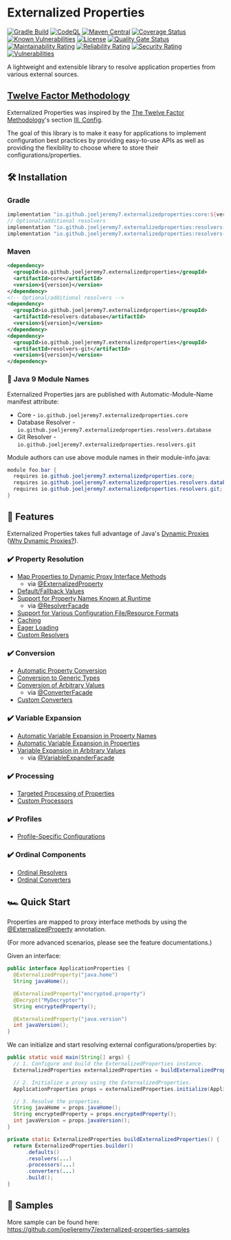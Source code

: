 # Externalized Properties

[![Gradle Build](https://github.com/joeljeremy7/externalized-properties/actions/workflows/gradle-build.yaml/badge.svg)](https://github.com/joeljeremy7/externalized-properties/actions/workflows/gradle-build.yaml)
[![CodeQL](https://github.com/joeljeremy7/externalized-properties/actions/workflows/codeql.yaml/badge.svg)](https://github.com/joeljeremy7/externalized-properties/actions/workflows/codeql.yaml)
[![Maven Central](https://maven-badges.herokuapp.com/maven-central/io.github.joeljeremy7.externalizedproperties/core/badge.svg)](https://search.maven.org/search?q=g:%22io.github.joeljeremy7.externalizedproperties%22)
[![Coverage Status](https://coveralls.io/repos/github/joeljeremy7/externalized-properties/badge.svg?branch=main)](https://coveralls.io/github/joeljeremy7/externalized-properties?branch=main)
[![Known Vulnerabilities](https://snyk.io/test/github/joeljeremy7/externalized-properties/badge.svg)](https://snyk.io/test/github/joeljeremy7/externalized-properties)
[![License](https://img.shields.io/badge/License-Apache_2.0-blue.svg)](https://github.com/joeljeremy7/externalized-properties/blob/main/LICENSE)
[![Quality Gate Status](https://sonarcloud.io/api/project_badges/measure?project=io.github.joeljeremy7.externalizedproperties&metric=alert_status)](https://sonarcloud.io/summary/new_code?id=io.github.joeljeremy7.externalizedproperties)
[![Maintainability Rating](https://sonarcloud.io/api/project_badges/measure?project=io.github.joeljeremy7.externalizedproperties&metric=sqale_rating)](https://sonarcloud.io/summary/new_code?id=io.github.joeljeremy7.externalizedproperties)
[![Reliability Rating](https://sonarcloud.io/api/project_badges/measure?project=io.github.joeljeremy7.externalizedproperties&metric=reliability_rating)](https://sonarcloud.io/summary/new_code?id=io.github.joeljeremy7.externalizedproperties)
[![Security Rating](https://sonarcloud.io/api/project_badges/measure?project=io.github.joeljeremy7.externalizedproperties&metric=security_rating)](https://sonarcloud.io/summary/new_code?id=io.github.joeljeremy7.externalizedproperties)
[![Vulnerabilities](https://sonarcloud.io/api/project_badges/measure?project=io.github.joeljeremy7.externalizedproperties&metric=vulnerabilities)](https://sonarcloud.io/summary/new_code?id=io.github.joeljeremy7.externalizedproperties)

A lightweight and extensible library to resolve application properties from various external sources.

## [Twelve Factor Methodology](https://12factor.net)

Externalized Properties was inspired by the [The Twelve Factor Methodology](https://12factor.net)'s section [III. Config](https://12factor.net/config).  

The goal of this library is to make it easy for applications to implement configuration best practices by providing easy-to-use APIs as well as providing the flexibility to choose where to store their configurations/properties.

## 🛠️ Installation

### Gradle

```groovy
implementation "io.github.joeljeremy7.externalizedproperties:core:${version}"
// Optional/additional resolvers
implementation "io.github.joeljeremy7.externalizedproperties:resolvers-database:${version}"
implementation "io.github.joeljeremy7.externalizedproperties:resolvers-git:${version}"
```

### Maven

```xml
<dependency>
  <groupId>io.github.joeljeremy7.externalizedproperties</groupId>
  <artifactId>core</artifactId>
  <version>${version}</version>
</dependency>
<!-- Optional/additional resolvers -->
<dependency>
  <groupId>io.github.joeljeremy7.externalizedproperties</groupId>
  <artifactId>resolvers-database</artifactId>
  <version>${version}</version>
</dependency>
<dependency>
  <groupId>io.github.joeljeremy7.externalizedproperties</groupId>
  <artifactId>resolvers-git</artifactId>
  <version>${version}</version>
</dependency>
```

### 🧩 Java 9 Module Names

Externalized Properties jars are published with Automatic-Module-Name manifest attribute:

- Core - `io.github.joeljeremy7.externalizedproperties.core`
- Database Resolver - `io.github.joeljeremy7.externalizedproperties.resolvers.database`
- Git Resolver - `io.github.joeljeremy7.externalizedproperties.resolvers.git`

Module authors can use above module names in their module-info.java:

```java
module foo.bar {
  requires io.github.joeljeremy7.externalizedproperties.core;
  requires io.github.joeljeremy7.externalizedproperties.resolvers.database;
  requires io.github.joeljeremy7.externalizedproperties.resolvers.git;
}
```

## 🌟 Features

Externalized Properties takes full advantage of Java's [Dynamic Proxies](https://docs.oracle.com/javase/8/docs/technotes/guides/reflection/proxy.html) ([Why Dynamic Proxies?](docs/why-dynamic-proxies.md)).

### ✔️ Property Resolution

- [Map Properties to Dynamic Proxy Interface Methods](docs/property-resolution.md#-map-properties-to-dynamic-proxy-interface-methods)
  - via [@ExternalizedProperty](core/src/main/java/io/github/joeljeremy7/externalizedproperties/core/ExternalizedProperty.java)
- [Default/Fallback Values](docs/property-resolution.md#-defaultfallback-values)  
- [Support for Property Names Known at Runtime](docs/property-resolution.md#-support-for-property-names-known-at-runtime)
  - via [@ResolverFacade](core/src/main/java/io/github/joeljeremy7/externalizedproperties/core/ResolverFacade.java)
- [Support for Various Configuration File/Resource Formats](docs/property-resolution.md#-support-for-various-configuration-fileresource-formats)  
- [Caching](docs/property-resolution.md#-caching)  
- [Eager Loading](docs/property-resolution.md#-eager-loading)  
- [Custom Resolvers](docs/property-resolution.md#-custom-resolvers)  

### ✔️ Conversion

- [Automatic Property Conversion](docs/conversion.md#-automatic-property-conversion)  
- [Conversion to Generic Types](docs/conversion.md#-conversion-to-generic-types)  
- [Conversion of Arbitrary Values](docs/conversion.md#-conversion-of-arbitrary-values)
  - via [@ConverterFacade](core/src/main/java/io/github/joeljeremy7/externalizedproperties/core/ConverterFacade.java)
- [Custom Converters](docs/conversion.md#-custom-converters)

### ✔️ Variable Expansion

- [Automatic Variable Expansion in Property Names](docs/variable-expansion.md#-automatic-variable-expansion-in-property-names)  
- [Automatic Variable Expansion in Properties](docs/variable-expansion.md#-automatic-variable-expansion-in-properties)  
- [Variable Expansion in Arbitrary Values](docs/variable-expansion.md#-variable-expansion-in-arbitrary-values)
  - via [@VariableExpanderFacade](core/src/main/java/io/github/joeljeremy7/externalizedproperties/core/VariableExpanderFacade.java)

### ✔️ Processing

- [Targeted Processing of Properties](docs/processing.md#-targeted-processing-of-properties)
- [Custom Processors](docs/processing.md#-custom-processors)

### ✔️ Profiles

- [Profile-Specific Configurations](docs/profiles.md#-profile-specific-configurations)

### ✔️ Ordinal Components

- [Ordinal Resolvers](docs/ordinal-components.md#-ordinal-resolvers)  
- [Ordinal Converters](docs/ordinal-components.md#-ordinal-converters)

## 🏎️ Quick Start

Properties are mapped to proxy interface methods by using the [@ExternalizedProperty](core/src/main/java/io/github/joeljeremy7/externalizedproperties/core/ExternalizedProperty.java) annotation.

(For more advanced scenarios, please see the feature documentations.)

Given an interface:

```java
public interface ApplicationProperties {
  @ExternalizedProperty("java.home")
  String javaHome();

  @ExternalizedProperty("encrypted.property")
  @Decrypt("MyDecryptor")
  String encryptedProperty();

  @ExternalizedProperty("java.version")
  int javaVersion();
}
```

We can initialize and start resolving external configurations/properties by:

```java
public static void main(String[] args) {
  // 1. Configure and build the ExternalizedProperties instance.
  ExternalizedProperties externalizedProperties = buildExternalizedProperties();

  // 2. Initialize a proxy using the ExternalizedProperties.
  ApplicationProperties props = externalizedProperties.initialize(ApplicationProperties.class);

  // 3. Resolve the properties.
  String javaHome = props.javaHome();
  String encryptedProperty = props.encryptedProperty();
  int javaVersion = props.javaVersion();
}

private static ExternalizedProperties buildExternalizedProperties() {
  return ExternalizedProperties.builder()
      .defaults() 
      .resolvers(...)
      .processors(...)
      .converters(...) 
      .build();
}
```

## 🧪 Samples

More sample can be found here: <https://github.com/joeljeremy7/externalized-properties-samples>
